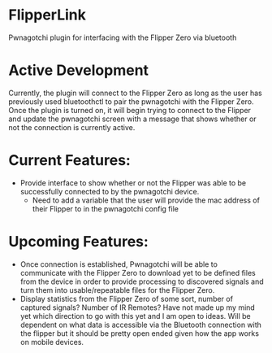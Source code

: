 # FlipperLink
Pwnagotchi plugin for interfacing with the Flipper Zero via bluetooth

# Active Development
Currently, the plugin will connect to the Flipper Zero as long as the user has previously used bluetoothctl to pair the pwnagotchi with the Flipper Zero. Once the plugin is turned on, it will begin trying to connect to the Flipper and update the pwnagotchi screen with a message that shows whether or not the connection is currently active.

# Current Features:
-   Provide interface to show whether or not the Flipper was able to be successfully connected to by the pwnagotchi device.
    + Need to add a variable that the user will provide the mac address of their Flipper to in the pwnagotchi config file

# Upcoming Features:
-   Once connection is established, Pwnagotchi will be able to communicate with the Flipper Zero to download yet to be defined files from the device in order to provide processing to discovered signals and turn them into usable/repeatable files for the Flipper Zero.
-   Display statistics from the Flipper Zero of some sort, number of captured signals? Number of IR Remotes? Have not made up my mind yet which direction to go with this yet and I am open to ideas. Will be dependent on what data is accessible via the Bluetooth connection with the flipper but it should be pretty open ended given how the app works on mobile devices.
